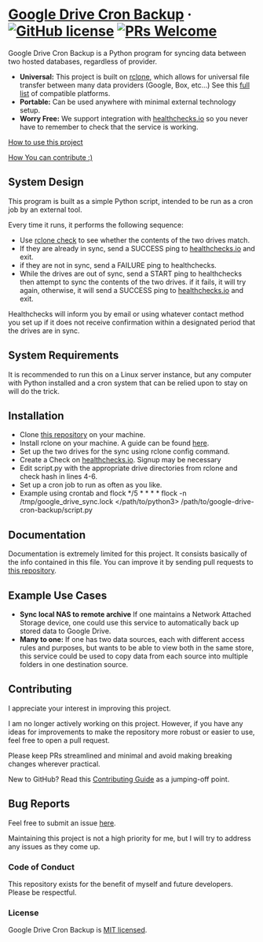 # [Google Drive Cron Backup](https://ethanpletcher.com/) &middot; [![GitHub license](https://img.shields.io/badge/license-MIT-blue.svg)](https://github.com/epletcher72/google-drive-cron-backup/blob/master/LICENSE) [![PRs Welcome](https://img.shields.io/badge/PRs-welcome-brightgreen.svg)](https://github.com/epletcher72/google-drive-cron-backup/tree/master#Contributing)

Google Drive Cron Backup is a Python program for syncing data between two hosted databases, regardless of provider.

* **Universal:** This project is built on [rclone](https://rclone.org/), which allows for universal file transfer between many data providers (Google, Box, etc...) See this [full list](https://rclone.org/#providers) of compatible platforms.
* **Portable:** Can be used anywhere with minimal external technology setup.
* **Worry Free:** We support integration with [healthchecks.io](https://healthchecks.io/) so you never have to remember to check that the service is working.

[How to use this project](#Installation)

[How You can contribute :)](#Contributing)

## System Design

This program is built as a simple Python script, intended to be run as a cron job by an external tool.

Every time it runs, it performs the following sequence:

* Use [rclone check](https://rclone.org/commands/rclone_check/) to see whether the contents of the two drives match.
* If they are already in sync, send a SUCCESS ping to [healthchecks.io](https://healthchecks.io/) and exit.
* if they are not in sync, send a FAILURE ping to healthchecks.
* While the drives are out of sync, send a START ping to healthchecks then attempt to sync the contents of the two drives. if it fails, it will try again, otherwise, it will send a SUCCESS ping to [healthchecks.io](https://healthchecks.io/) and exit.

Healthchecks will inform you by email or using whatever contact method you set up if it does not receive confirmation within a designated period that the drives are in sync.

## System Requirements

It is recommended to run this on a Linux server instance, but any computer with Python installed and a cron system that can be relied upon to stay on will do the trick.

## Installation

* Clone [this repository](https://github.com/epletcher72/google-drive-cron-backup/) on your machine.
* Install rclone on your machine. A guide can be found [here](https://rclone.org/install/).
* Set up the two drives for the sync using rclone config command.
* Create a Check on [healthchecks.io](https://healthchecks.io/). Signup may be necessary
* Edit script.py with the appropriate drive directories from rclone and check hash in lines 4-6.
* Set up a cron job to run as often as you like.
* Example using crontab and flock */5 * * * * flock -n /tmp/google_drive_sync.lock </path/to/python3> /path/to/google-drive-cron-backup/script.py

## Documentation

Documentation is extremely limited for this project. It consists basically of the info contained in this file. 
You can improve it by sending pull requests to [this repository](https://github.com/epletcher72/google-drive-cron-backup/).

## Example Use Cases

* **Sync local NAS to remote archive** If one maintains a Network Attached Storage device, one could use this service to automatically back up stored data to Google Drive.
* **Many to one:** If one has two data sources, each with different access rules and purposes, but wants to be able to view both in the same store, this service could be used to copy data from each source into multiple folders in one destination source.

## Contributing

I appreciate your interest in improving this project.

I am no longer actively working on this project. However, if you have any ideas for improvements to make the repository more robust or easier to use, feel free to open a pull request.

Please keep PRs streamlined and minimal and avoid making breaking changes wherever practical.

New to GitHub? Read this [Contributing Guide]([https://reactjs.org/docs/how-to-contribute.html](https://docs.github.com/en/get-started/quickstart/contributing-to-projects)) as a jumping-off point.

## Bug Reports

Feel free to submit an issue [here](https://github.com/epletcher72/google-drive-cron-backup/issues).

Maintaining this project is not a high priority for me, but I will try to address any issues as they come up.

### Code of Conduct

This repository exists for the benefit of myself and future developers. Please be respectful.

### License

Google Drive Cron Backup is [MIT licensed](./LICENSE).
